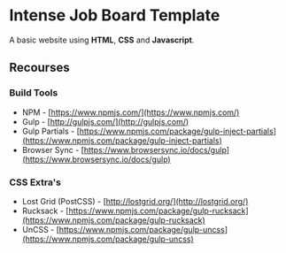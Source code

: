 # Intense Job Board Template

A basic website using **HTML**, **CSS** and **Javascript**.

## Recourses
### Build Tools
* NPM - [https://www.npmjs.com/](https://www.npmjs.com/)
* Gulp - [http://gulpjs.com/](http://gulpjs.com/)
* Gulp Partials - [https://www.npmjs.com/package/gulp-inject-partials](https://www.npmjs.com/package/gulp-inject-partials)
* Browser Sync - [https://www.browsersync.io/docs/gulp](https://www.browsersync.io/docs/gulp)

### CSS Extra's
* Lost Grid (PostCSS) - [http://lostgrid.org/](http://lostgrid.org/)
* Rucksack - [https://www.npmjs.com/package/gulp-rucksack](https://www.npmjs.com/package/gulp-rucksack)
* UnCSS - [https://www.npmjs.com/package/gulp-uncss](https://www.npmjs.com/package/gulp-uncss)
